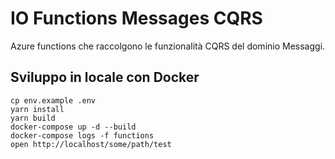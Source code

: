 # IO Functions Messages CQRS

Azure functions che raccolgono le funzionalità CQRS del dominio Messaggi.

## Sviluppo in locale con Docker

```shell
cp env.example .env
yarn install
yarn build
docker-compose up -d --build
docker-compose logs -f functions
open http://localhost/some/path/test
```

